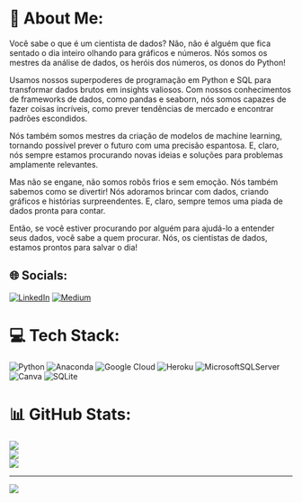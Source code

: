 # 💫 About Me:
Você sabe o que é um cientista de dados? Não, não é alguém que fica sentado o dia inteiro olhando para gráficos e números. Nós somos os mestres da análise de dados, os heróis dos números, os donos do Python!

Usamos nossos superpoderes de programação em Python e SQL para transformar dados brutos em insights valiosos. Com nossos conhecimentos de frameworks de dados, como pandas e seaborn, nós somos capazes de fazer coisas incríveis, como prever tendências de mercado e encontrar padrões escondidos.

Nós também somos mestres da criação de modelos de machine learning, tornando possível prever o futuro com uma precisão espantosa. E, claro, nós sempre estamos procurando novas ideias e soluções para problemas amplamente relevantes.

Mas não se engane, não somos robôs frios e sem emoção. Nós também sabemos como se divertir! Nós adoramos brincar com dados, criando gráficos e histórias surpreendentes. E, claro, sempre temos uma piada de dados pronta para contar.

Então, se você estiver procurando por alguém para ajudá-lo a entender seus dados, você sabe a quem procurar. Nós, os cientistas de dados, estamos prontos para salvar o dia!


## 🌐 Socials:
[![LinkedIn](https://img.shields.io/badge/LinkedIn-%230077B5.svg?logo=linkedin&logoColor=white)](https://linkedin.com/in/thiago-ramos-oliveira/) [![Medium](https://img.shields.io/badge/Medium-12100E?logo=medium&logoColor=white)](https://medium.com/@thiagoramos20042) 

# 💻 Tech Stack:
![Python](https://img.shields.io/badge/python-3670A0?style=for-the-badge&logo=python&logoColor=ffdd54) ![Anaconda](https://img.shields.io/badge/Anaconda-%2344A833.svg?style=for-the-badge&logo=anaconda&logoColor=white) ![Google Cloud](https://img.shields.io/badge/Google%20Cloud-%234285F4.svg?style=for-the-badge&logo=google-cloud&logoColor=white) ![Heroku](https://img.shields.io/badge/heroku-%23430098.svg?style=for-the-badge&logo=heroku&logoColor=white) ![MicrosoftSQLServer](https://img.shields.io/badge/Microsoft%20SQL%20Sever-CC2927?style=for-the-badge&logo=microsoft%20sql%20server&logoColor=white) ![Canva](https://img.shields.io/badge/Canva-%2300C4CC.svg?style=for-the-badge&logo=Canva&logoColor=white) ![SQLite](https://img.shields.io/badge/sqlite-%2307405e.svg?style=for-the-badge&logo=sqlite&logoColor=white)
# 📊 GitHub Stats:
![](https://github-readme-stats.vercel.app/api?username=thiagoramos20042&theme=dark&hide_border=false&include_all_commits=false&count_private=false)<br/>
![](https://github-readme-streak-stats.herokuapp.com/?user=thiagoramos20042&theme=dark&hide_border=false)<br/>
![](https://github-readme-stats.vercel.app/api/top-langs/?username=thiagoramos20042&theme=dark&hide_border=false&include_all_commits=false&count_private=false&layout=compact)

---
[![](https://visitcount.itsvg.in/api?id=thiagoramos20042&icon=0&color=0)](https://visitcount.itsvg.in)

<!-- Proudly created with GPRM ( https://gprm.itsvg.in ) -->
